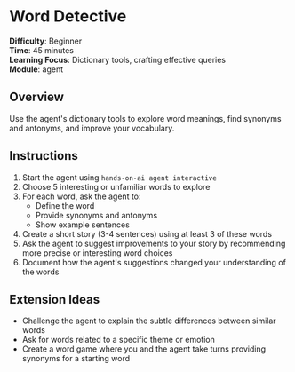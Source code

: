 # Word Detective

**Difficulty**: Beginner  
**Time**: 45 minutes  
**Learning Focus**: Dictionary tools, crafting effective queries  
**Module**: agent

## Overview
Use the agent's dictionary tools to explore word meanings, find synonyms and antonyms, and improve your vocabulary.

## Instructions
1. Start the agent using `hands-on-ai agent interactive`
2. Choose 5 interesting or unfamiliar words to explore
3. For each word, ask the agent to:
   - Define the word
   - Provide synonyms and antonyms
   - Show example sentences
4. Create a short story (3-4 sentences) using at least 3 of these words
5. Ask the agent to suggest improvements to your story by recommending more precise or interesting word choices
6. Document how the agent's suggestions changed your understanding of the words

## Extension Ideas
- Challenge the agent to explain the subtle differences between similar words
- Ask for words related to a specific theme or emotion
- Create a word game where you and the agent take turns providing synonyms for a starting word